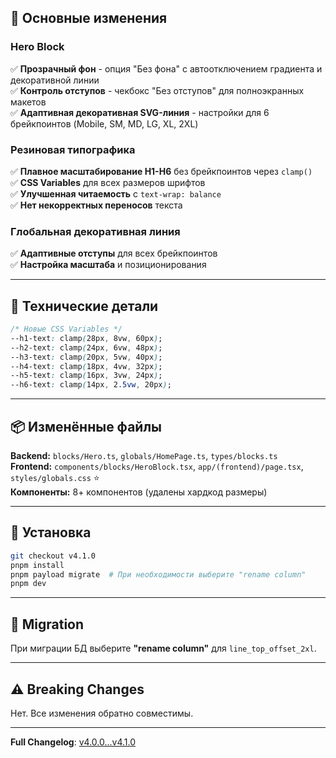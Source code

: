 ## 🌟 Основные изменения

### Hero Block
✅ **Прозрачный фон** - опция "Без фона" с автоотключением градиента и декоративной линии  
✅ **Контроль отступов** - чекбокс "Без отступов" для полноэкранных макетов  
✅ **Адаптивная декоративная SVG-линия** - настройки для 6 брейкпоинтов (Mobile, SM, MD, LG, XL, 2XL)

### Резиновая типографика
✅ **Плавное масштабирование H1-H6** без брейкпоинтов через `clamp()`  
✅ **CSS Variables** для всех размеров шрифтов  
✅ **Улучшенная читаемость** с `text-wrap: balance`  
✅ **Нет некорректных переносов** текста

### Глобальная декоративная линия
✅ **Адаптивные отступы** для всех брейкпоинтов  
✅ **Настройка масштаба** и позиционирования

---

## 🔧 Технические детали

```css
/* Новые CSS Variables */
--h1-text: clamp(28px, 8vw, 60px);
--h2-text: clamp(24px, 6vw, 48px);
--h3-text: clamp(20px, 5vw, 40px);
--h4-text: clamp(18px, 4vw, 32px);
--h5-text: clamp(16px, 3vw, 24px);
--h6-text: clamp(14px, 2.5vw, 20px);
```

---

## 📦 Изменённые файлы

**Backend:** `blocks/Hero.ts`, `globals/HomePage.ts`, `types/blocks.ts`  
**Frontend:** `components/blocks/HeroBlock.tsx`, `app/(frontend)/page.tsx`, `styles/globals.css` ⭐  
**Компоненты:** 8+ компонентов (удалены хардкод размеры)

---

## 🚀 Установка

```bash
git checkout v4.1.0
pnpm install
pnpm payload migrate  # При необходимости выберите "rename column"
pnpm dev
```

---

## 📝 Migration

При миграции БД выберите **"rename column"** для `line_top_offset_2xl`.

---

## ⚠️ Breaking Changes

Нет. Все изменения обратно совместимы.

---

**Full Changelog**: [v4.0.0...v4.1.0](https://github.com/yourusername/payload-iwa360-ru/compare/v4.0.0...v4.1.0)

